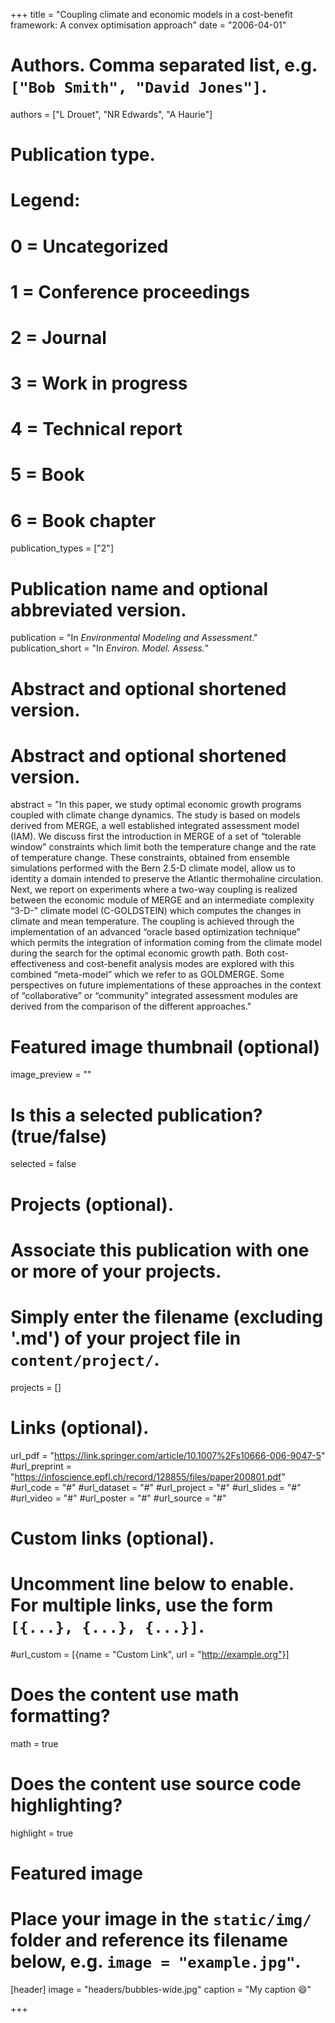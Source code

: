 +++
title = "Coupling climate and economic models in a cost-benefit framework: A convex optimisation approach"
date = "2006-04-01"

# Authors. Comma separated list, e.g. `["Bob Smith", "David Jones"]`.
authors = ["L Drouet", "NR Edwards", "A Haurie"]

# Publication type.
# Legend:
# 0 = Uncategorized
# 1 = Conference proceedings
# 2 = Journal
# 3 = Work in progress
# 4 = Technical report
# 5 = Book
# 6 = Book chapter
publication_types = ["2"]

# Publication name and optional abbreviated version.
publication = "In *Environmental Modeling and Assessment*."
publication_short = "In *Environ. Model. Assess.*"

# Abstract and optional shortened version.
# Abstract and optional shortened version.
abstract = "In this paper, we study optimal economic growth programs coupled with climate change dynamics. The study is based on models derived from MERGE, a well established integrated assessment model (IAM). We discuss first the introduction in MERGE of a set of “tolerable window” constraints which limit both the temperature change and the rate of temperature change. These constraints, obtained from ensemble simulations performed with the Bern 2.5-D climate model, allow us to identity a domain intended to preserve the Atlantic thermohaline circulation. Next, we report on experiments where a two-way coupling is realized between the economic module of MERGE and an intermediate complexity “3-D-” climate model (C-GOLDSTEIN) which computes the changes in climate and mean temperature. The coupling is achieved through the implementation of an advanced “oracle based optimization technique” which permits the integration of information coming from the climate model during the search for the optimal economic growth path. Both cost-effectiveness and cost-benefit analysis modes are explored with this combined “meta-model” which we refer to as GOLDMERGE. Some perspectives on future implementations of these approaches in the context of “collaborative” or “community” integrated assessment modules are derived from the comparison of the different approaches." 

# Featured image thumbnail (optional)
image_preview = ""

# Is this a selected publication? (true/false)
selected = false

# Projects (optional).
#   Associate this publication with one or more of your projects.
#   Simply enter the filename (excluding '.md') of your project file in `content/project/`.
projects = []

# Links (optional).
url_pdf = "https://link.springer.com/article/10.1007%2Fs10666-006-9047-5"
#url_preprint = "https://infoscience.epfl.ch/record/128855/files/paper200801.pdf"
#url_code = "#"
#url_dataset = "#"
#url_project = "#"
#url_slides = "#"
#url_video = "#"
#url_poster = "#"
#url_source = "#"

# Custom links (optional).
#   Uncomment line below to enable. For multiple links, use the form `[{...}, {...}, {...}]`.
#url_custom = [{name = "Custom Link", url = "http://example.org"}]

# Does the content use math formatting? 
math = true

# Does the content use source code highlighting?
highlight = true

# Featured image
# Place your image in the `static/img/` folder and reference its filename below, e.g. `image = "example.jpg"`.
[header]
image = "headers/bubbles-wide.jpg"
caption = "My caption :smile:"

+++


